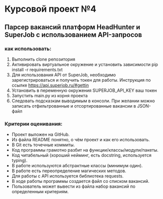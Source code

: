 # Курсовой проект №4
## Парсер вакансий платформ HeadHunter и SuperJob с использованием API-запросов

###  как использовать:
1. Выполнить clone репозитория
2. Активировать виртуальное окружение и установить зависимости pip install -r requirements.txt
3. Для использования API от SuperJob, необходимо зарегистрироваться и получить токен для работы.
   Инструкция по ссылке https://api.superjob.ru/#gettin
4. Установить в переменную окружения SUPERJOB_API_KEY ваш токен
5. Запустить main.py из корня проекта
6. Следовать подсказкам выводимым в консоли. При желании можно записать отфильтрованные и отсортированные 
   вакансии в JSON-файл

### Критерии оценивания:
- Проект выложен на GitHub.
- Из файла README понятно, о чём проект и как его использовать.
- В Git есть точечные коммиты.
- Код программы грамотно разбит на функции/классы/модули/пакеты.
- Код читабельный (хороший нейминг, есть docstring, используется typing).
- В работе используются абстрактные классы (минимум один).
- В работе есть переопределение магических методов.
- Для работы с API используется библиотека requests.
- В ходе работы программы создается файл со списком вакансий.
- Пользователь может вывести из файла набор вакансий по определенным критериям.